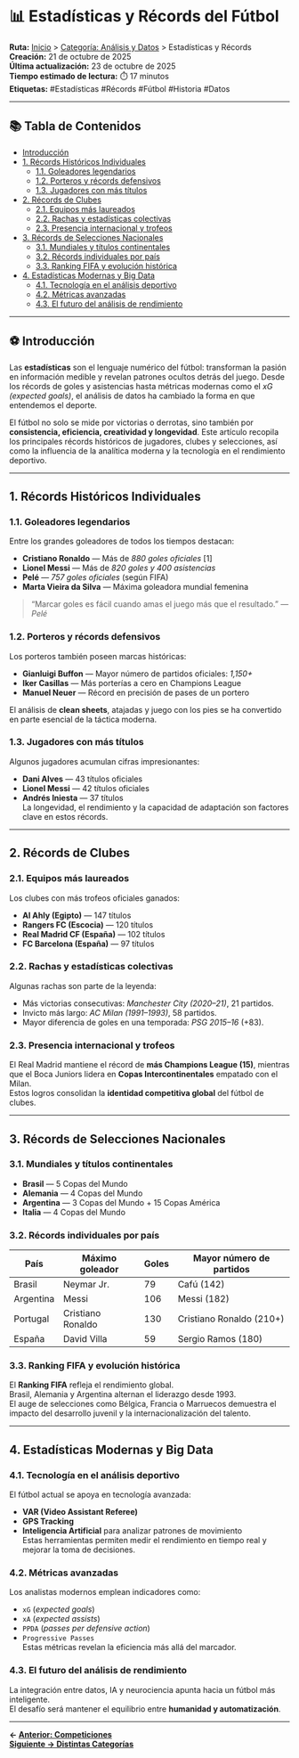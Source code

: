 # 📊 Estadísticas y Récords del Fútbol

**Ruta:** [Inicio](index.md) > [Categoría: Análisis y Datos](#) > Estadísticas y Récords  
**Creación:** 21 de octubre de 2025  
**Última actualización:** 23 de octubre de 2025  
**Tiempo estimado de lectura:** ⏱️ 17 minutos  
**Etiquetas:** #Estadísticas #Récords #Fútbol #Historia #Datos  

---

## 📚 Tabla de Contenidos
- [Introducción](#introducción)
- [1. Récords Históricos Individuales](#1-récords-históricos-individuales)
  - [1.1. Goleadores legendarios](#11-goleadores-legendarios)
  - [1.2. Porteros y récords defensivos](#12-porteros-y-récords-defensivos)
  - [1.3. Jugadores con más títulos](#13-jugadores-con-más-títulos)
- [2. Récords de Clubes](#2-récords-de-clubes)
  - [2.1. Equipos más laureados](#21-equipos-más-laureados)
  - [2.2. Rachas y estadísticas colectivas](#22-rachas-y-estadísticas-colectivas)
  - [2.3. Presencia internacional y trofeos](#23-presencia-internacional-y-trofeos)
- [3. Récords de Selecciones Nacionales](#3-récords-de-selecciones-nacionales)
  - [3.1. Mundiales y títulos continentales](#31-mundiales-y-títulos-continentales)
  - [3.2. Récords individuales por país](#32-récords-individuales-por-país)
  - [3.3. Ranking FIFA y evolución histórica](#33-ranking-fifa-y-evolución-histórica)
- [4. Estadísticas Modernas y Big Data](#4-estadísticas-modernas-y-big-data)
  - [4.1. Tecnología en el análisis deportivo](#41-tecnología-en-el-análisis-deportivo)
  - [4.2. Métricas avanzadas](#42-métricas-avanzadas)
  - [4.3. El futuro del análisis de rendimiento](#43-el-futuro-del-análisis-de-rendimiento)

---

## ⚽ Introducción

Las **estadísticas** son el lenguaje numérico del fútbol: transforman la pasión en información medible y revelan patrones ocultos detrás del juego. Desde los récords de goles y asistencias hasta métricas modernas como el *xG (expected goals)*, el análisis de datos ha cambiado la forma en que entendemos el deporte.

El fútbol no solo se mide por victorias o derrotas, sino también por **consistencia, eficiencia, creatividad y longevidad**. Este artículo recopila los principales récords históricos de jugadores, clubes y selecciones, así como la influencia de la analítica moderna y la tecnología en el rendimiento deportivo.

---

## 1. Récords Históricos Individuales

### 1.1. Goleadores legendarios
Entre los grandes goleadores de todos los tiempos destacan:
- **Cristiano Ronaldo** — Más de *880 goles oficiales* [1]
- **Lionel Messi** — Más de *820 goles y 400 asistencias*
- **Pelé** — *757 goles oficiales* (según FIFA)
- **Marta Vieira da Silva** — Máxima goleadora mundial femenina

> “Marcar goles es fácil cuando amas el juego más que el resultado.” — *Pelé*

### 1.2. Porteros y récords defensivos
Los porteros también poseen marcas históricas:
- **Gianluigi Buffon** — Mayor número de partidos oficiales: *1,150+*  
- **Iker Casillas** — Más porterías a cero en Champions League  
- **Manuel Neuer** — Récord en precisión de pases de un portero  

El análisis de **clean sheets**, atajadas y juego con los pies se ha convertido en parte esencial de la táctica moderna.

### 1.3. Jugadores con más títulos
Algunos jugadores acumulan cifras impresionantes:
- **Dani Alves** — 43 títulos oficiales  
- **Lionel Messi** — 42 títulos oficiales  
- **Andrés Iniesta** — 37 títulos  
La longevidad, el rendimiento y la capacidad de adaptación son factores clave en estos récords.

---

## 2. Récords de Clubes

### 2.1. Equipos más laureados
Los clubes con más trofeos oficiales ganados:
- **Al Ahly (Egipto)** — 147 títulos  
- **Rangers FC (Escocia)** — 120 títulos  
- **Real Madrid CF (España)** — 102 títulos  
- **FC Barcelona (España)** — 97 títulos  

### 2.2. Rachas y estadísticas colectivas
Algunas rachas son parte de la leyenda:
- Más victorias consecutivas: *Manchester City (2020–21)*, 21 partidos.  
- Invicto más largo: *AC Milan (1991–1993)*, 58 partidos.  
- Mayor diferencia de goles en una temporada: *PSG 2015–16* (+83).

### 2.3. Presencia internacional y trofeos
El Real Madrid mantiene el récord de **más Champions League (15)**, mientras que el Boca Juniors lidera en **Copas Intercontinentales** empatado con el Milan.  
Estos logros consolidan la **identidad competitiva global** del fútbol de clubes.

---

## 3. Récords de Selecciones Nacionales

### 3.1. Mundiales y títulos continentales
- **Brasil** — 5 Copas del Mundo  
- **Alemania** — 4 Copas del Mundo  
- **Argentina** — 3 Copas del Mundo + 15 Copas América  
- **Italia** — 4 Copas del Mundo  

### 3.2. Récords individuales por país
| País | Máximo goleador | Goles | Mayor número de partidos |
|------|------------------|--------|--------------------------|
| Brasil | Neymar Jr. | 79 | Cafú (142) |
| Argentina | Messi | 106 | Messi (182) |
| Portugal | Cristiano Ronaldo | 130 | Cristiano Ronaldo (210+) |
| España | David Villa | 59 | Sergio Ramos (180) |

### 3.3. Ranking FIFA y evolución histórica
El **Ranking FIFA** refleja el rendimiento global.  
Brasil, Alemania y Argentina alternan el liderazgo desde 1993.  
El auge de selecciones como Bélgica, Francia o Marruecos demuestra el impacto del desarrollo juvenil y la internacionalización del talento.

---

## 4. Estadísticas Modernas y Big Data

### 4.1. Tecnología en el análisis deportivo
El fútbol actual se apoya en tecnología avanzada:  
- **VAR (Video Assistant Referee)**  
- **GPS Tracking** 
- **Inteligencia Artificial** para analizar patrones de movimiento  
Estas herramientas permiten medir el rendimiento en tiempo real y mejorar la toma de decisiones.

### 4.2. Métricas avanzadas
Los analistas modernos emplean indicadores como:
- `xG` (*expected goals*)  
- `xA` (*expected assists*)  
- `PPDA` (*passes per defensive action*)  
- `Progressive Passes`  
Estas métricas revelan la eficiencia más allá del marcador.

### 4.3. El futuro del análisis de rendimiento
La integración entre datos, IA y neurociencia apunta hacia un fútbol más inteligente.  
El desafío será mantener el equilibrio entre **humanidad y automatización**.


---

**← [Anterior: Competiciones](Competiciones.md)**  
**[Siguiente → Distintas Categorías](DistintasCategorías.md)**  


